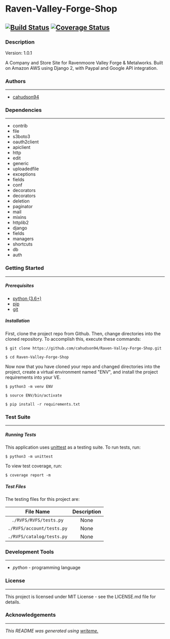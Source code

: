 # Raven-Valley-Forge-Shop
[![Build Status](https://travis-ci.org/cahudson94/Raven-Valley-Forge-Shop.svg?branch=master)](https://travis-ci.org/cahudson94/Raven-Valley-Forge-Shop) [![Coverage Status](https://coveralls.io/repos/github/cahudson94/Raven-Valley-Forge-Shop/badge.svg?branch=master)](https://coveralls.io/github/cahudson94/Raven-Valley-Forge-Shop?branch=master)
---
### Description
Version: 1.0.1

A Company and Store Site for Ravenmoore Valley Forge & Metalworks.
Built on Amazon AWS using Django 2, with Paypal and Google API integration.

### Authors
---
* [cahudson94](https://github.com/cahudson94/Raven-Valley-Forge-Shop)

### Dependencies
---
* contrib
* file
* s3boto3
* oauth2client
* apiclient
* http
* edit
* generic
* uploadedfile
* exceptions
* fields
* conf
* decorators
* decorators
* deletion
* paginator
* mail
* mixins
* httplib2
* django
* fields
* managers
* shortcuts
* db
* auth

### Getting Started
---
##### *Prerequisites*
* [python (3.6+)](https://www.python.org/downloads/)
* [pip](https://pip.pypa.io/en/stable/)
* [git](https://git-scm.com/)

##### *Installation*
First, clone the project repo from Github. Then, change directories into the cloned repository. To accomplish this, execute these commands:

`$ git clone https://github.com/cahudson94/Raven-Valley-Forge-Shop.git`

`$ cd Raven-Valley-Forge-Shop`

Now now that you have cloned your repo and changed directories into the project, create a virtual environment named "ENV", and install the project requirements into your VE.

`$ python3 -m venv ENV`

`$ source ENV/bin/activate`

`$ pip install -r requirements.txt`

### Test Suite
---
##### *Running Tests*
This application uses [unittest](https://docs.python.org/3/library/unittest.html) as a testing suite. To run tests, run:

``$ python3 -m unittest``

To view test coverage, run:

``$ coverage report -m``
##### *Test Files*
The testing files for this project are:

| File Name | Description |
|:---:|:---:|
| `./RVFS/RVFS/tests.py` | None |
| `./RVFS/account/tests.py` | None |
| `./RVFS/catalog/tests.py` | None |

### Development Tools
---
* *python* - programming language

### License
---
This project is licensed under MIT License - see the LICENSE.md file for details.
### Acknowledgements
---

*This README was generated using [writeme.](https://github.com/chelseadole/write-me)*
